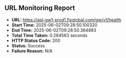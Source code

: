 ## URL Monitoring Report

- **URL:** https://api-gw1-prod1.fisglobal.com/gw/v1/health
- **Start Time:** 2025-06-02T09:28:50.100320
- **End Time:** 2025-06-02T09:28:50.364883
- **Total Time Taken:** 0.264563 seconds
- **HTTP Status Code:** 200
- **Status:** Success
- **Failure Reason:** N/A
